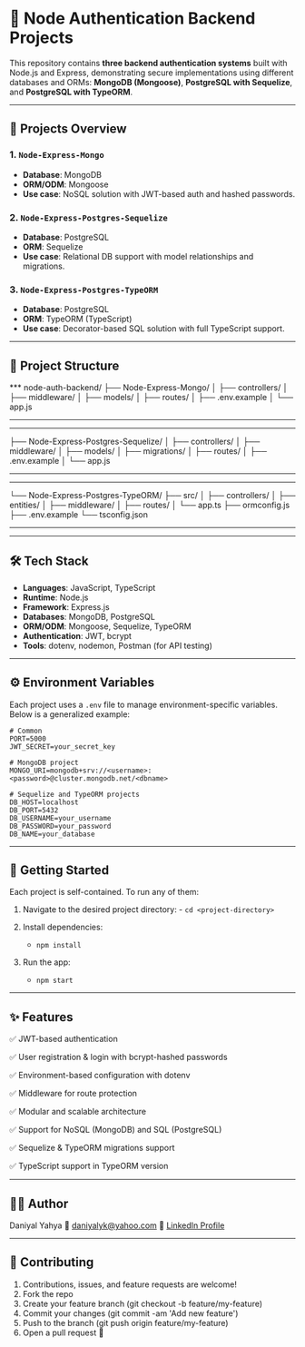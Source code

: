 # 🔐 Node Authentication Backend Projects

This repository contains **three backend authentication systems** built with Node.js and Express, demonstrating secure implementations using different databases and ORMs: **MongoDB (Mongoose)**, **PostgreSQL with Sequelize**, and **PostgreSQL with TypeORM**.

---

## 📁 Projects Overview

### 1. `Node-Express-Mongo`
- **Database**: MongoDB
- **ORM/ODM**: Mongoose
- **Use case**: NoSQL solution with JWT-based auth and hashed passwords.

### 2. `Node-Express-Postgres-Sequelize`
- **Database**: PostgreSQL
- **ORM**: Sequelize
- **Use case**: Relational DB support with model relationships and migrations.

### 3. `Node-Express-Postgres-TypeORM`
- **Database**: PostgreSQL
- **ORM**: TypeORM (TypeScript)
- **Use case**: Decorator-based SQL solution with full TypeScript support.

---
## 📂 Project Structure

*** node-auth-backend/
├── Node-Express-Mongo/
│   ├── controllers/
│   ├── middleware/
│   ├── models/
│   ├── routes/
│   ├── .env.example
│   └── app.js
*** 
***
├── Node-Express-Postgres-Sequelize/
│   ├── controllers/
│   ├── middleware/
│   ├── models/
│   ├── migrations/
│   ├── routes/
│   ├── .env.example
│   └── app.js
***
***
└── Node-Express-Postgres-TypeORM/
    ├── src/
    │   ├── controllers/
    │   ├── entities/
    │   ├── middleware/
    │   ├── routes/
    │   └── app.ts
    ├── ormconfig.js
    ├── .env.example
    └── tsconfig.json
***
---

## 🛠️ Tech Stack

- **Languages**: JavaScript, TypeScript
- **Runtime**: Node.js
- **Framework**: Express.js
- **Databases**: MongoDB, PostgreSQL
- **ORM/ODM**: Mongoose, Sequelize, TypeORM
- **Authentication**: JWT, bcrypt
- **Tools**: dotenv, nodemon, Postman (for API testing)

---

## ⚙️ Environment Variables

Each project uses a `.env` file to manage environment-specific variables. Below is a generalized example:

```env
# Common
PORT=5000
JWT_SECRET=your_secret_key

# MongoDB project
MONGO_URI=mongodb+srv://<username>:<password>@cluster.mongodb.net/<dbname>

# Sequelize and TypeORM projects
DB_HOST=localhost
DB_PORT=5432
DB_USERNAME=your_username
DB_PASSWORD=your_password
DB_NAME=your_database
```
---

## 🚀 Getting Started

Each project is self-contained. To run any of them:

1. Navigate to the desired project directory:
       - ``` cd <project-directory> ```
   
2. Install dependencies:
      - ``` npm install ```
    
3. Run the app: 
      - ``` npm start ```

---

## ✨ Features
✅ JWT-based authentication

✅ User registration & login with bcrypt-hashed passwords

✅ Environment-based configuration with dotenv

✅ Middleware for route protection

✅ Modular and scalable architecture

✅ Support for NoSQL (MongoDB) and SQL (PostgreSQL)

✅ Sequelize & TypeORM migrations support

✅ TypeScript support in TypeORM version

---

## 👨‍💻 Author
Daniyal Yahya
📧 daniyalyk@yahoo.com
🔗 [LinkedIn Profile](https://pk.linkedin.com/in/daniyal-yahya)

---

## 🤝 Contributing
1. Contributions, issues, and feature requests are welcome!
2. Fork the repo
3. Create your feature branch (git checkout -b feature/my-feature)
4. Commit your changes (git commit -am 'Add new feature')
5. Push to the branch (git push origin feature/my-feature)
6. Open a pull request 🚀


